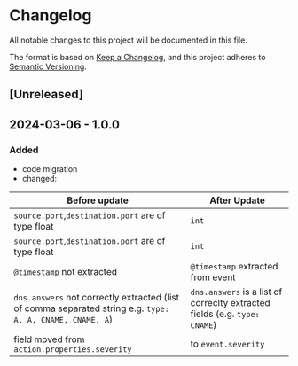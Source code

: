 # Changelog

All notable changes to this project will be documented in this file.

The format is based on [Keep a Changelog](https://keepachangelog.com/en/1.0.0/),
and this project adheres to [Semantic Versioning](https://semver.org/spec/v2.0.0.html).

## [Unreleased]

## 2024-03-06 - 1.0.0

### Added

- code migration
- changed:

| Before update                                                                                             | After Update                                                               |
| --------------------------------------------------------------------------------------------------------- | -------------------------------------------------------------------------- |
| `source.port`,`destination.port` are of type float                                                        | `int`                                                                      |
| `source.port`,`destination.port` are of type float                                                        | `int`                                                                      |
| `@timestamp` not extracted                                                                                | `@timestamp` extracted from event                                          |
| `dns.answers` not correctly extracted (list of comma separated string e.g. `type: A, A, CNAME, CNAME, A`) | `dns.answers` is a list of correclty extracted fields (e.g. `type: CNAME`) |
| field moved from `action.properties.severity`                                                             | to `event.severity `                                                       |
